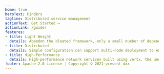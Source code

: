 ```yaml
---
home: true
heroText: Finders
tagline: Distributed service management
actionText: Get Started →
actionLink: /guide/
features:
- title: Light Weight 
  details: Abandon the bloated framework, only a small number of dependency packages, only a dozen m in size after installation.
- title: Distributed
  details: Simple configuration can support multi-node deployment to ensure high availability.
- title: High-Performance 
  details: High-performance network services built using vertx, the underlying layer is based on the netty framework.
footer: Apache-2.0 License | Copyright © 2021-present dxx
---
```

